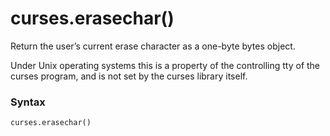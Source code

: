 # curses.erasechar()

Return the user’s current erase character as a one-byte bytes object.

Under Unix operating systems this is a property of the controlling tty of the curses program, and is not set by the curses library itself.

### Syntax

```python
curses.erasechar()
```